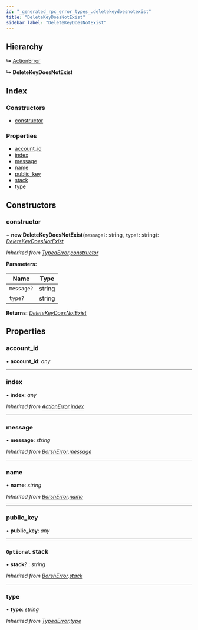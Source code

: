```yaml
---
id: "_generated_rpc_error_types_.deletekeydoesnotexist"
title: "DeleteKeyDoesNotExist"
sidebar_label: "DeleteKeyDoesNotExist"
---
```


## Hierarchy

  ↳ [ActionError](_generated_rpc_error_types_.actionerror.md)

  ↳ **DeleteKeyDoesNotExist**

## Index

### Constructors

* [constructor](_generated_rpc_error_types_.deletekeydoesnotexist.md#constructor)

### Properties

* [account_id](_generated_rpc_error_types_.deletekeydoesnotexist.md#account_id)
* [index](_generated_rpc_error_types_.deletekeydoesnotexist.md#index)
* [message](_generated_rpc_error_types_.deletekeydoesnotexist.md#message)
* [name](_generated_rpc_error_types_.deletekeydoesnotexist.md#name)
* [public_key](_generated_rpc_error_types_.deletekeydoesnotexist.md#public_key)
* [stack](_generated_rpc_error_types_.deletekeydoesnotexist.md#optional-stack)
* [type](_generated_rpc_error_types_.deletekeydoesnotexist.md#type)

## Constructors

###  constructor

\+ **new DeleteKeyDoesNotExist**(`message?`: string, `type?`: string): *[DeleteKeyDoesNotExist](_generated_rpc_error_types_.deletekeydoesnotexist.md)*

*Inherited from [TypedError](_utils_errors_.typederror.md).[constructor](_utils_errors_.typederror.md#constructor)*

**Parameters:**

Name | Type |
------ | ------ |
`message?` | string |
`type?` | string |

**Returns:** *[DeleteKeyDoesNotExist](_generated_rpc_error_types_.deletekeydoesnotexist.md)*

## Properties

###  account_id

• **account_id**: *any*

___

###  index

• **index**: *any*

*Inherited from [ActionError](_generated_rpc_error_types_.actionerror.md).[index](_generated_rpc_error_types_.actionerror.md#index)*

___

###  message

• **message**: *string*

*Inherited from [BorshError](_utils_serialize_.borsherror.md).[message](_utils_serialize_.borsherror.md#message)*

___

###  name

• **name**: *string*

*Inherited from [BorshError](_utils_serialize_.borsherror.md).[name](_utils_serialize_.borsherror.md#name)*

___

###  public_key

• **public_key**: *any*

___

### `Optional` stack

• **stack**? : *string*

*Inherited from [BorshError](_utils_serialize_.borsherror.md).[stack](_utils_serialize_.borsherror.md#optional-stack)*

___

###  type

• **type**: *string*

*Inherited from [TypedError](_utils_errors_.typederror.md).[type](_utils_errors_.typederror.md#type)*
